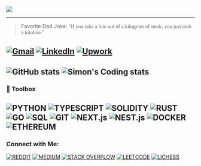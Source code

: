 <img align="center" src="https://github.com/Salvien-code/Heavy/blob/main/Lightweight.gif" />

----
> Favorite Dad Joke: <span style="font-family:Papyrus">"If you take a bite out of a kilogram of steak, you just took a kilobite."</span>

[![Gmail](https://img.shields.io/badge/Gmail-EA4335?style=for-the-badge&logo=gmail&logoColor=FFFFFF)](mailto:salviensky@gmail.com) 
[![LinkedIn](https://img.shields.io/badge/linkedin-0A66C2?style=for-the-badge&logo=linkedin&logoColor=FFFFFF)](https://linkedin.com/in/ximon/) 
[![Upwork](https://img.shields.io/badge/upwork-44CE29?style=for-the-badge&logo=upwork&logoColor=FFFFFF)](https://www.upwork.com/freelancers/~01a978578ae872ab32) 
----

![GitHub stats](https://github-readme-stats.vercel.app/api?username=salvien-code&count_private=true&include_all_commits&show_icons=true&theme=github_dark)
![Simon's Coding stats](https://github-readme-stats.vercel.app/api/wakatime?username=ximon&langs_count=5&theme=github_dark&custom_title=Simon's%20Wakatime%20Stats)
----

### 🧰 Toolbox
![PYTHON](https://img.shields.io/badge/Language-Python-D3D3D3?style=plastic&logo=python&logoColor=3776AB)
![TYPESCRIPT](https://img.shields.io/badge/Language-Typescript-D3D3D3?style=plastic&logo=typescript&logoColor=3178C6)
![SOLIDITY](https://img.shields.io/badge/Language-Solidity-D3D3D3?style=plastic&logo=solidity&logoColor=363636)
![RUST](https://img.shields.io/badge/Language-Rust-D3D3D3?style=plastic&logo=rust&logoColor=000000)
![GO](https://img.shields.io/badge/Language-Go-D3D3D3?style=plastic&logo=go&logoColor=00ADD8)
![SQL](https://img.shields.io/badge/Language-SQL-D3D3D3?style=plastic&logo=mysql&logoColor=4479A1)
![GIT](https://img.shields.io/badge/Tool-Git-D3D3D3?style=plastic&logo=git&logoColor=F05032)
![NEXT.js](https://img.shields.io/badge/Tool-Next.js-D3D3D3?style=plastic&logo=next.js&logoColor=000000)
![NEST.js](https://img.shields.io/badge/Tool-Nest.js-D3D3D3?style=plastic&logo=nestJs&logoColor=E0234E)
![DOCKER](https://img.shields.io/badge/Tool-Docker-D3D3D3?style=plastic&logo=docker&logoColor=2496ED)
![ETHEREUM](https://img.shields.io/badge/Tech-Ethereum-D3D3D3?style=plastic&logo=ethereum&logoColor=3C3C3D)
----

### Connect with Me:
[![REDDIT](https://img.shields.io/badge/-Reddit-FF4500?style=social&logo=reddit)](https://www.reddit.com/user/simon_ximon/)
[![MEDIUM](https://img.shields.io/badge/-Medium-orange?style=social&logo=medium)](https://simon-ximon.medium.com/)
[![STACK OVERFLOW](https://img.shields.io/badge/-Stack%20Overflow-orange?style=social&logo=stackoverflow)](https://stackoverflow.com/users/19064733)
[![LEETCODE](https://img.shields.io/badge/-LeetCode-orange?style=social&logo=leetcode)](https://www.leetcode.com/salvien-code)
[![LICHESS](https://img.shields.io/badge/-Lichess-orange?style=social&logo=lichess)](https://lichess.org/@/Simon_ximon)
